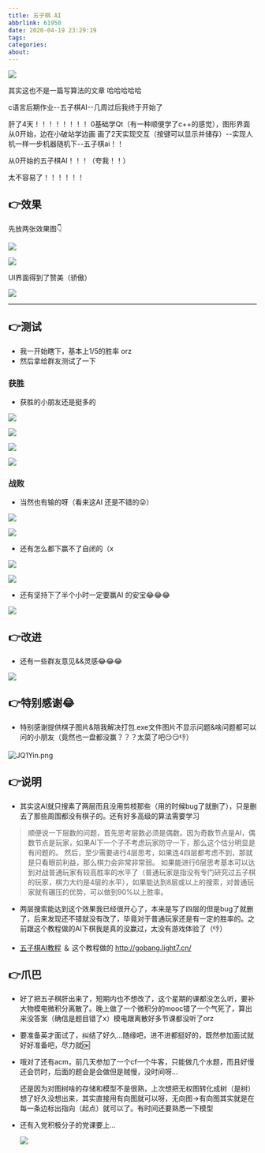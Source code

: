 ```yaml
---
title: 五子棋 AI
abbrlink: 61950
date: 2020-04-19 23:29:19
tags: 
categories:
about:
---
```




![](https://s1.ax1x.com/2020/04/20/JMLxV1.md.png)

<!-- more -->

其实这也不是一篇写算法的文章 哈哈哈哈哈

c语言后期作业--五子棋AI--几周过后我终于开始了

肝了4天！！！！！！！！
0基础学Qt（有一种顺便学了c++的感觉），图形界面从0开始，边在小破站学边画 画了2天实现交互（按键可以显示并储存）--实现人机一样一步机器随机下--五子棋ai！！

从0开始的五子棋AI！！！（夸我！！）


太不容易了！！！！！！

## 👉效果

先放两张效果图👇

![](https://s1.ax1x.com/2020/04/20/JMLjbR.md.png)

![](https://s1.ax1x.com/2020/04/20/JMLxV1.md.png)

UI界面得到了赞美（骄傲）

![](https://s1.ax1x.com/2020/04/20/JMOkKH.md.jpg)

---

## 👉测试

* 我一开始瞎下，基本上1/5的胜率 orz
* 然后拿给群友测试了一下

### 获胜

* 获胜的小朋友还是挺多的

![](https://s1.ax1x.com/2020/04/20/JMOeat.md.jpg)

![](https://s1.ax1x.com/2020/04/20/JMOZVI.md.png)

![](https://s1.ax1x.com/2020/04/20/JMOArd.md.png)

![](https://s1.ax1x.com/2020/04/20/JMOEqA.md.png)

### 战败

* 当然也有输的呀（看来这AI 还是不错的😜）

![](https://s1.ax1x.com/2020/04/20/JMOixe.md.jpg)

![](https://s1.ax1x.com/2020/04/20/JMLzUx.md.png)

* 还有怎么都下赢不了自闭的（x

![](https://s1.ax1x.com/2020/04/20/JMO9PK.md.jpg)

![](https://s1.ax1x.com/2020/04/20/JMOC8O.md.jpg)

* 还有坚持下了半个小时一定要赢AI 的安宝😂😂😂

![](https://s1.ax1x.com/2020/04/20/JMOP2D.md.png)

## 👉改进

* 还有一些群友意见&&灵感😂😂😂

![](https://s1.ax1x.com/2020/04/20/JMOS56.md.png)

## 👉特别感谢😂

* 特别感谢提供棋子图片&陪我解决打包.exe文件图片不显示问题&啥问题都可以问的小朋友（竟然也一盘都没赢？？？太菜了吧😏😏👎）

![JQ1Yin.png](https://s1.ax1x.com/2020/04/20/JQ1Yin.png)

## 👉说明

* 其实这AI就只搜素了两层而且没用剪枝那些（用的时候bug了就删了），只是删去了那些周围都没有棋子的。还有好多高级的算法需要学习

>  顺便说一下层数的问题，首先思考层数必须是偶数。因为奇数节点是AI，偶数节点是玩家，如果AI下一个子不考虑玩家防守一下，那么这个估分明显是有问题的。
> 然后，至少需要进行4层思考，如果连4四层都考虑不到，那就是只看眼前利益，那么棋力会非常非常弱。 如果能进行6层思考基本可以达到对战普通玩家有较高胜率的水平了（普通玩家是指没有专门研究过五子棋的玩家，棋力大约是4层的水平），如果能达到8层或以上的搜索，对普通玩家就有碾压的优势，可以做到90%以上胜率。

* 两层搜索能达到这个效果我已经很开心了，本来是写了四层的但是bug了就删了，后来发现还不错就没有改了，毕竟对于普通玩家还是有一定的胜率的。之前跟这个教程做的AI下棋我是真的没赢过，太没有游戏体验了（👎）

* [五子棋AI教程](https://github.com/lihongxun945/myblog/labels/五子棋AI教程第二版) ＆ 这个教程做的 http://gobang.light7.cn/  

## 👉爪巴

* 好了把五子棋肝出来了，短期内也不想改了，这个星期的课都没怎么听，要补大物模电微积分离散了。晚上做了一个微积分的mooc错了一个气死了，算出来没答案（确信是题目错了x）模电跟离散好多节课都没听了orz

* 要准备英才面试了，纠结了好久...随缘吧，进不进都挺好的，既然参加面试就好好准备吧，尽力就🆗

* 哦对了还有acm，前几天参加了一个cf一个牛客，只能做几个水题，而且好慢还会罚时，后面的题会是会做但是贼慢，没时间呀...

  还是因为对图树啥的存储和模型不是很熟，上次想把无权图转化成树（是树）想了好久没想出来，其实直接用有向图就可以呀，无向图->有向图其实就是在每一条边标出指向（起点）就可以了。有时间还要熟悉一下模型

* 还有入党积极分子的党课要上...

  ![](https://s1.ax1x.com/2020/04/20/JQAHG4.md.jpg)



